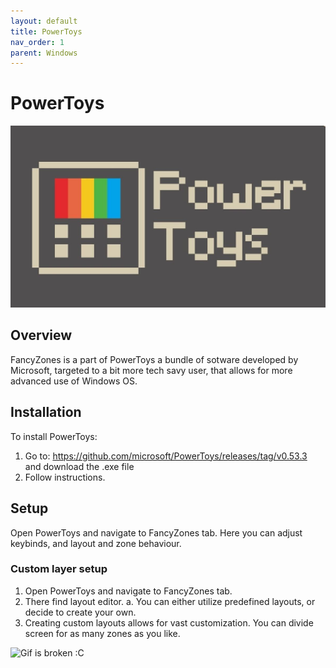 ```yaml
---
layout: default
title: PowerToys
nav_order: 1
parent: Windows
---
```


# PowerToys

![Image is broken :C](../../assets/images/powertoys-logo.png)

## Overview

FancyZones is a part of PowerToys a bundle of sotware developed by Microsoft, targeted to a bit more tech savy user, that allows for more advanced use of Windows OS.

## Installation

To install PowerToys:

1. Go to:
   https://github.com/microsoft/PowerToys/releases/tag/v0.53.3 \
   and download the .exe file
2. Follow instructions.

## Setup

Open PowerToys and navigate to FancyZones tab.
Here you can adjust keybinds, and layout and zone behaviour.

### Custom layer setup

1. Open PowerToys and navigate to FancyZones tab.
2. There find layout editor.
   a. You can either utilize predefined layouts, or decide to create your own.
3. Creating custom layouts allows for vast customization. You can divide screen for as many zones as you like.

![Gif is broken :C](https://docs.microsoft.com/en-us/windows/images/pt-fancyzones-quickswap.gif)